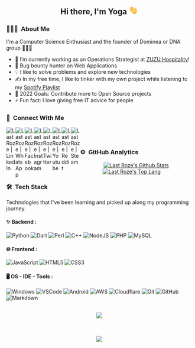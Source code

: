 <div align="center">
  <h2> 
    Hi there, I'm Yoga <img width="25px" src="https://raw.githubusercontent.com/LastRoze/LastRoze/master/Hi.gif" width="30px">
  </h2>
</div>

### 👨🏻‍💻 &nbsp;About Me

I'm a Computer Science Enthusiast and the founder of Dominea or DNA group 🧙🏻‍♂️

- 🔭 I’m currently working as an Operations Strategist at [ZUZU Hospitality][zuzu]!
- 🔏 Bug bounty hunter on Web Applications
- 💡 I like to solve problems and explore new technologies
- ✍️ In my free time, I like to tinker with my own project while listening to my [Spotify Playlist][spotify]
- 🥅 2022 Goals: Contribute more to Open Source projects
- ⚡ Fun fact: I love giving free IT advice for people

### 🙈 &nbsp;Connect With Me

[<img align="left" alt="Last Roze | LinkedIn" width="25px" src="https://cdn2.iconfinder.com/data/icons/social-media-2285/512/1_Linkedin_unofficial_colored_svg-256.png" />][linkedin]
[<img align="left" alt="Last Roze | WhatsApp" width="25px" src="https://cdn2.iconfinder.com/data/icons/social-media-2285/512/1_Whatsapp2_colored_svg-256.png" />][WhatsApp]
[<img align="left" alt="Last Roze | Facebook" width="25px" src="https://cdn1.iconfinder.com/data/icons/social-media-2285/512/Colored_Facebook3_svg-256.png" />][facebook]
[<img align="left" alt="Last Roze | Instagram" width="25px" src="https://cdn2.iconfinder.com/data/icons/social-media-2285/512/1_Instagram_colored_svg_1-256.png" />][instagram]
[<img align="left" alt="Last Roze | Twitter" width="25px" src="https://cdn2.iconfinder.com/data/icons/social-media-2285/512/1_Twitter3_colored_svg-256.png" />][twitter]
[<img align="left" alt="Last Roze | Youtube" width="25px" src="https://cdn0.iconfinder.com/data/icons/social-flat-rounded-rects/512/youtube_v2-256.png" />][youtube]
[<img align="left" alt="Last Roze | Reddit" width="25px" src="https://cdn2.iconfinder.com/data/icons/social-media-2285/512/1_Reddit3_colored_svg-256.png" />][reddit]
[<img align="left" alt="Last Roze | Steam" width="25px" src="https://cdn2.iconfinder.com/data/icons/gaming-platforms-squircle/250/steam_squircle-256.png" />][steam]
<br /><br />
### ⚙️ &nbsp;GitHub Analytics

<p align="center">
  <a href="https://github.com/LastRoze">
    <img alt="Last Roze's Github Stats" height="180em" src="https://readme-stats.lastroze.vercel.app/api?username=LastRoze&show_icons=true&include_all_commits=true&count_private=true&theme=dracula"/>
    <br>
    <img alt="Last Roze's Top Lang" height="180em" src="https://readme-stats.lastroze.vercel.app/api/top-langs/?username=LastRoze&layout=compact&langs_count=8&theme=dracula"/>
  </a>
</p>

### 🛠 &nbsp;Tech Stack

Technologies that I've been learning and picked up along my programming journey.

#### ✨ Backend : <br />

![Python](https://img.shields.io/badge/-Python-05122A?style=flat-square&logo=python&logoColor=F7B500)
![Dart](https://img.shields.io/badge/-Dart-05122A?style=flat-square&logo=dart&logoColor=007ACC)
![Perl](https://img.shields.io/badge/-Perl-05122A?style=flat-square&logo=perl&logoColor=87ceeb)
![C++](https://img.shields.io/badge/C++-05122A?style=flat-square&logo=c%2B%2B&logoColor=00599C)
![NodeJS](https://img.shields.io/badge/node.js-05122A?style=flat-square&logo=node.js&logoColor=6DA55F)
![PHP](https://img.shields.io/badge/-PHP-05122A?style=flat-square&logo=php&logoColor=474A8A)
![MySQL](https://img.shields.io/badge/-MySQL-05122A?style=flat-square&logo=mysql&logoColor=F29111)

#### 🌐 Frontend : <br />

![JavaScript](https://img.shields.io/badge/-JavaScript-05122A?style=flat-square&logo=javascript&logoColor=323330)
![HTML5](https://img.shields.io/badge/-HTML5-05122A?style=flat-square&logo=html5&logoColor=e34f26)
![CSS3](https://img.shields.io/badge/-CSS3-05122A?style=flat-square&logo=css3&logoColor=1572B6)

#### 🖥 OS - IDE - Tools : <br />

![Windows](https://img.shields.io/badge/-Windows-05122A?style=flat-square&logo=windows&logoColor=007ACC)
![VSCode](https://img.shields.io/badge/-VS%20Code-05122A?style=flat-square&logo=visual-studio-code&logoColor=007ACC)
![Android](https://img.shields.io/badge/Android-05122A?style=flat-square&logo=android-studio&logoColor=3DDC84)
![AWS](https://img.shields.io/badge/AWS-05122A?style=flat-square&logo=amazon-aws&logoColor=ff9900)
![Cloudflare](https://img.shields.io/badge/Cloudflare-05122A?style=flat-square&logo=Cloudflare&logoColor=FF5500)
![Git](https://img.shields.io/badge/-Git-05122A?style=flat-square&logo=git)
![GitHub](https://img.shields.io/badge/-GitHub-05122A?style=flat-square&logo=github)
![Markdown](https://img.shields.io/badge/-Markdown-05122A?style=flat-square&logo=markdown)
<br /><br />
<p align="center">
	<a href="https://spotify-github-profile.vercel.app/api/view.svg?uid=lastroze&redirect=true" alt="">
		<img src="https://spotify-github-profile.vercel.app/api/view.svg?uid=lastroze&cover_image=true&theme=novatorem&bar_color=ff0000&bar_color_cover=true" /></a>
</p>
<br />
<p align="center">
	<a href="" alt="">
		<img src="https://visitor-badge.glitch.me/badge?page_id=LastRoze/LastRoze" /></a>
</p>

[linkedin]: https://www.linkedin.com/in/lastroze/
[whatsapp]: http://wa.me/+6285739900800
[facebook]: https://www.facebook.com/CrossoverPivot/
[instagram]: https://www.instagram.com/lastroze/
[twitter]: https://twitter.com/LastRoze
[youtube]: https://www.youtube.com/c/YogaBudiman
[reddit]: https://www.reddit.com/user/LastRoze
[steam]: https://steamcommunity.com/id/LastRoze/
[spotify]: https://open.spotify.com/user/lastroze?si=9e56c7771e204d2e&nd=1
[zuzu]: https://zuzuhospitality.com/
